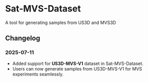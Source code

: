 # Sat-MVS-Dataset
A tool for generating samples from US3D and MVS3D
## Changelog

### 2025-07-11
- Added support for **US3D-MVS-V1** dataset in Sat-MVS-Dataset.
- Users can now generate samples from US3D-MVS-V1 for MVS experiments seamlessly.
